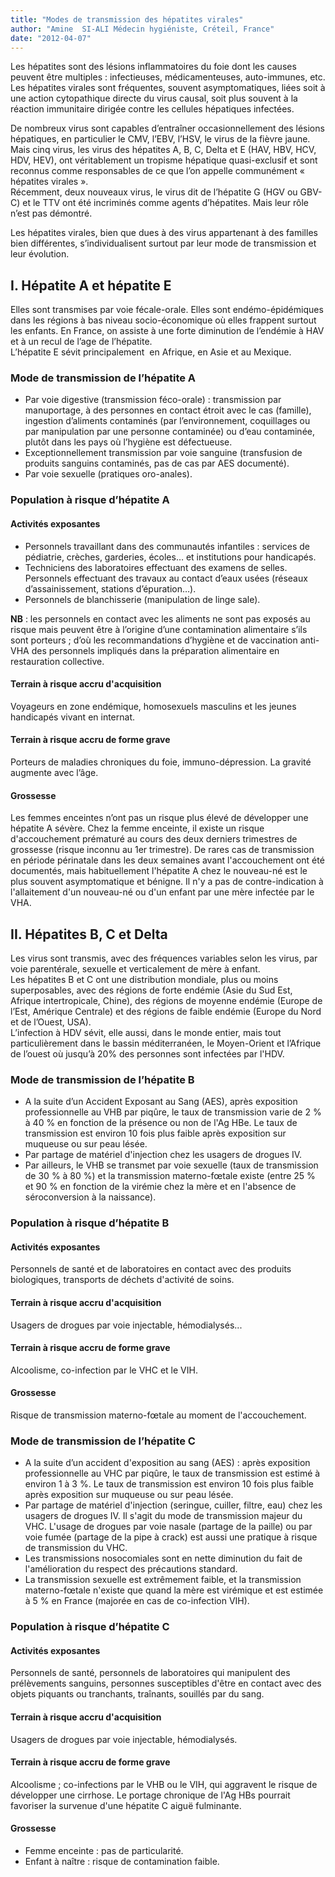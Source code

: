 ```yaml
---
title: "Modes de transmission des hépatites virales"
author: "Amine  SI-ALI Médecin hygiéniste, Créteil, France"
date: "2012-04-07"
---
```


<div class="teaser"><p>Les hépatites sont des lésions inflammatoires du foie dont les causes peuvent être multiples : infectieuses, médicamenteuses, auto-immunes, etc. Les hépatites virales sont fréquentes, souvent asymptomatiques, liées soit à une action cytopathique directe du virus causal, soit plus souvent à la réaction immunitaire dirigée contre les cellules hépatiques infectées.</p>
<p>De nombreux virus sont capables d’entraîner occasionnellement des lésions hépatiques, en particulier le CMV, l’EBV, l’HSV, le virus de la fièvre jaune. Mais cinq virus, les virus des hépatites A, B, C, Delta et E (HAV, HBV, HCV, HDV, HEV), ont véritablement un tropisme hépatique quasi-exclusif et sont reconnus comme responsables de ce que l’on appelle communément « hépatites virales ».<br />
Récemment, deux nouveaux virus, le virus dit de l’hépatite G (HGV ou GBV-C) et le TTV ont été incriminés comme agents d’hépatites. Mais leur rôle n’est pas démontré.</p>
<p>Les hépatites virales, bien que dues à des virus appartenant à des familles bien différentes, s’individualisent surtout par leur mode de transmission et leur évolution.</p></div>

## I. Hépatite A et hépatite E

Elles sont transmises par voie fécale-orale. Elles sont endémo-épidémiques dans les régions à bas niveau socio-économique où elles frappent surtout les enfants. En France, on assiste à une forte diminution de l’endémie à HAV et à un recul de l’age de l’hépatite.  
L’hépatite E sévit principalement  en Afrique, en Asie et au Mexique.

### Mode de transmission de l’hépatite A

- Par voie digestive (transmission féco-orale) : transmission par manuportage, à des personnes en contact étroit avec le cas (famille), ingestion d’aliments contaminés (par l’environnement, coquillages ou par manipulation par une personne contaminée) ou d’eau contaminée, plutôt dans les pays où l’hygiène est défectueuse.
- Exceptionnellement transmission par voie sanguine (transfusion de produits sanguins contaminés, pas de cas par AES documenté).
- Par voie sexuelle (pratiques oro-anales).

### Population à risque d’hépatite A

#### Activités exposantes

- Personnels travaillant dans des communautés infantiles : services de pédiatrie, crèches, garderies, écoles… et institutions pour handicapés.
- Techniciens des laboratoires effectuant des examens de selles. Personnels effectuant des travaux au contact d’eaux usées (réseaux d’assainissement, stations d’épuration…).
- Personnels de blanchisserie (manipulation de linge sale).

**NB** : les personnels en contact avec les aliments ne sont pas exposés au risque mais peuvent être à l’origine d’une contamination alimentaire s’ils sont porteurs ; d’où les recommandations d’hygiène et de vaccination anti-VHA des personnels impliqués dans la préparation alimentaire en restauration collective.

#### Terrain à risque accru d'acquisition

Voyageurs en zone endémique, homosexuels masculins et les jeunes handicapés vivant en internat.

#### Terrain à risque accru de forme grave

Porteurs de maladies chroniques du foie, immuno-dépression. La gravité augmente avec l’âge.

#### Grossesse

Les femmes enceintes n’ont pas un risque plus élevé de développer une hépatite A sévère. Chez la femme enceinte, il existe un risque d'accouchement prématuré au cours des deux derniers trimestres de grossesse (risque inconnu au 1er trimestre). De rares cas de transmission en période périnatale dans les deux semaines avant l'accouchement ont été documentés, mais habituellement l'hépatite A chez le nouveau-né est le plus souvent asymptomatique et bénigne. Il n'y a pas de contre-indication à l'allaitement d'un nouveau-né ou d'un enfant par une mère infectée par le VHA.

## II. Hépatites B, C et Delta

Les virus sont transmis, avec des fréquences variables selon les virus, par voie parentérale, sexuelle et verticalement de mère à enfant.  
Les hépatites B et C ont une distribution mondiale, plus ou moins superposables, avec des régions de forte endémie (Asie du Sud Est, Afrique intertropicale, Chine), des régions de moyenne endémie (Europe de l’Est, Amérique Centrale) et des régions de faible endémie (Europe du Nord et de l’Ouest, USA).  
L’infection à HDV sévit, elle aussi, dans le monde entier, mais tout particulièrement dans le bassin méditerranéen, le Moyen-Orient et l’Afrique de l’ouest où jusqu’à 20% des personnes sont infectées par l'HDV.

### Mode de transmission de l’hépatite B

- A la suite d’un Accident Exposant au Sang (AES), après exposition professionnelle au VHB par piqûre, le taux de transmission varie de 2 % à 40 % en fonction de la présence ou non de l'Ag HBe. Le taux de transmission est environ 10 fois plus faible après exposition sur muqueuse ou sur peau lésée.
- Par partage de matériel d'injection chez les usagers de drogues IV.
- Par ailleurs, le VHB se transmet par voie sexuelle (taux de transmission de 30 % à 80 %) et la transmission materno-fœtale existe (entre 25 % et 90 % en fonction de la virémie chez la mère et en l'absence de séroconversion à la naissance).

### Population à risque d’hépatite B

#### Activités exposantes

Personnels de santé et de laboratoires en contact avec des produits biologiques, transports de déchets d'activité de soins.

#### Terrain à risque accru d'acquisition

Usagers de drogues par voie injectable, hémodialysés...

#### Terrain à risque accru de forme grave

Alcoolisme, co-infection par le VHC et le VIH.

#### Grossesse 

Risque de transmission materno-fœtale au moment de l'accouchement.

### Mode de transmission de l’hépatite C

- A la suite d’un accident d'exposition au sang (AES) : après exposition professionnelle au VHC par piqûre, le taux de transmission est estimé à environ 1 à 3 %. Le taux de transmission est environ 10 fois plus faible après exposition sur muqueuse ou sur peau lésée.
- Par partage de matériel d'injection (seringue, cuiller, filtre, eau) chez les usagers de drogues IV. Il s'agit du mode de transmission majeur du VHC. L'usage de drogues par voie nasale (partage de la paille) ou par voie fumée (partage de la pipe à crack) est aussi une pratique à risque de transmission du VHC.
- Les transmissions nosocomiales sont en nette diminution du fait de l'amélioration du respect des précautions standard.
- La transmission sexuelle est extrêmement faible, et la transmission materno-fœtale n'existe que quand la mère est virémique et est estimée à 5 % en France (majorée en cas de co-infection VIH).

### Population à risque d’hépatite C

#### Activités exposantes

Personnels de santé, personnels de laboratoires qui manipulent des prélèvements sanguins, personnes susceptibles d'être en contact avec des objets piquants ou tranchants, traînants, souillés par du sang.

#### Terrain à risque accru d'acquisition

Usagers de drogues par voie injectable, hémodialysés.

#### Terrain à risque accru de forme grave

Alcoolisme ; co-infections par le VHB ou le VIH, qui aggravent le risque de développer une cirrhose. Le portage chronique de l'Ag HBs pourrait favoriser la survenue d'une hépatite C aiguë fulminante.

#### Grossesse

- Femme enceinte : pas de particularité.
- Enfant à naître : risque de contamination faible.
